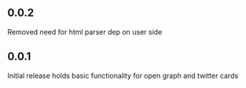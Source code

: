 ## 0.0.2
Removed need for html parser dep on user side

## 0.0.1

Initial release holds basic functionality for open graph and twitter cards
